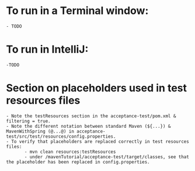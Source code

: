 # To run in a Terminal window:
    - TODO
    
    
# To run in IntelliJ:
    -TODO
        

# Section on placeholders used in test resources files
    - Note the testResources section in the acceptance-test/pom.xml & filtering = true.
    - Note the different notation between standard Maven (${...}) & MavenWithSpring (@...@) in acceptance-test/src/test/resources/config.properties.
    - To verify that placeholders are replaced correctly in test resources files:
           - mvn clean resources:testResources
           - under /mavenTutorial/acceptance-test/target/classes, see that the placeholder has been replaced in config.properties.
